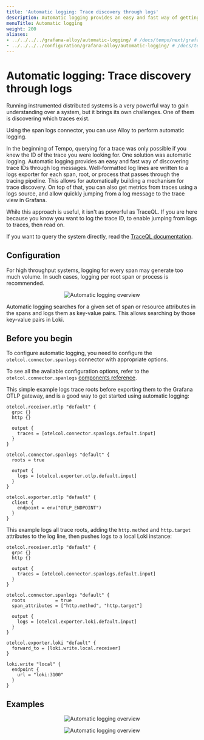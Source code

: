 ```yaml
---
title: 'Automatic logging: Trace discovery through logs'
description: Automatic logging provides an easy and fast way of getting trace discovery through logs.
menuTitle: Automatic logging
weight: 200
aliases:
- ../../../../grafana-alloy/automatic-logging/ # /docs/tempo/next/grafana-alloy/automatic-logging/
- ../../../../configuration/grafana-alloy/automatic-logging/ # /docs/tempo/latest/configuration/grafana-alloy/automatic-logging/
---
```


# Automatic logging: Trace discovery through logs

Running instrumented distributed systems is a very powerful way to gain
understanding over a system, but it brings its own challenges. One of them is
discovering which traces exist.

Using the span logs connector, you can use Alloy to perform automatic logging.

In the beginning of Tempo, querying for a trace was only possible if you knew
the ID of the trace you were looking for. One solution was automatic logging.
Automatic logging provides an easy and fast way of discovering trace IDs
through log messages.
Well-formatted log lines are written to a logs exporter
for each span, root, or process that passes through the tracing
pipeline. This allows for automatically building a mechanism for trace discovery.
On top of that, you can also get metrics from traces using a logs source, and
allow quickly jumping from a log message to the trace view in Grafana.

While this approach is useful, it isn't as powerful as TraceQL.
If you are here because you know you want to log the
trace ID, to enable jumping from logs to traces, then read on.

If you want to query the system directly, read the [TraceQL
documentation](https://grafana.com/docs/tempo/<TEMPO_VERSION>/traceql).

## Configuration

For high throughput systems, logging for every span may generate too much volume.
In such cases, logging per root span or process is recommended.

<p align="center"><img src="/media/docs/tempo/intro/tempo-auto-log.svg" alt="Automatic logging overview"></p>

Automatic logging searches for a given set of span or resource attributes in the spans and logs them as key-value pairs.
This allows searching by those key-value pairs in Loki.

## Before you begin

To configure automatic logging, you need to configure the `otelcol.connector.spanlogs` connector with
appropriate options.

To see all the available configuration options, refer to the `otelcol.connector.spanlogs` [components reference](https://grafana.com/docs/alloy/<ALLOY_VERSION>/reference/components/otelcol/otelcol.connector.spanlogs/).

This simple example logs trace roots before exporting them to the Grafana OTLP gateway,
and is a good way to get started using automatic logging:

```alloy
otelcol.receiver.otlp "default" {
  grpc {}
  http {}

  output {
    traces = [otelcol.connector.spanlogs.default.input]
  }
}

otelcol.connector.spanlogs "default" {
  roots = true

  output {
    logs = [otelcol.exporter.otlp.default.input]
  }
}

otelcol.exporter.otlp "default" {
  client {
    endpoint = env("OTLP_ENDPOINT")
  }
}
```

This example logs all trace roots, adding the `http.method` and `http.target` attributes to the log line,
then pushes logs to a local Loki instance:

```alloy
otelcol.receiver.otlp "default" {
  grpc {}
  http {}

  output {
    traces = [otelcol.connector.spanlogs.default.input]
  }
}

otelcol.connector.spanlogs "default" {
  roots           = true
  span_attributes = ["http.method", "http.target"]

  output {
    logs = [otelcol.exporter.loki.default.input]
  }
}

otelcol.exporter.loki "default" {
  forward_to = [loki.write.local.receiver]
}

loki.write "local" {
  endpoint {
    url = "loki:3100"
  }
}
```

## Examples

<p align="center"><img src="../automatic-logging-example-query.png" alt="Automatic logging overview"></p>
<p align="center"><img src="../automatic-logging-example-results.png" alt="Automatic logging overview"></p>
